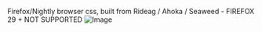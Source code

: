 Firefox/Nightly browser css, built from Rideag / Ahoka / Seaweed - FIREFOX 29 + NOT SUPPORTED
![Image](http://www.gbgl-hq.com/demoness/firefoxcss.gif)

